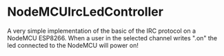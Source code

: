# NodeMCUIrcLedController
A very simple implementation of the basic of the IRC protocol on a NodeMCU ESP8266. When a user in the selected channel writes ".on" the led connected to the NodeMCU will power on!
